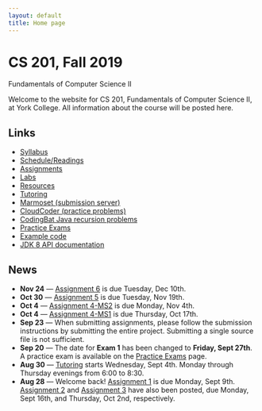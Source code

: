 ```yaml
---
layout: default
title: Home page
---
```


# CS 201, Fall 2019

<div id="subtitle">Fundamentals of Computer Science II</div>

Welcome to the website for CS 201, Fundamentals of Computer Science II, at York College.  All information about the course will be posted here.

## Links

* [Syllabus](syllabus.html)
* [Schedule/Readings](schedule.html)
* [Assignments](assign/index.html)
* [Labs](labs/index.html)
* [Resources](resources/index.html)
* [Tutoring](tutoring.html)
* [Marmoset (submission server)](https://cs.ycp.edu/marmoset)
* [CloudCoder (practice problems)](https://cs.ycp.edu/cloudcoder)
* [CodingBat Java recursion problems](http://codingbat.com/java/Recursion-1)
* [Practice Exams](practice/index.html)
* [Example code](examples/index.html)
* [JDK 8 API documentation](https://docs.oracle.com/javase/8/docs/api/)

## News
* **Nov 24** &mdash; [Assignment 6](assign/assign06.html) is due Tuesday, Dec 10th.
* **Oct 30** &mdash; [Assignment 5](assign/assign05.html) is due Tuesday, Nov 19th.
* **Oct 4** &mdash; [Assignment 4-MS2](assign/assign04.html) is due Monday, Nov 4th.
* **Oct 4** &mdash; [Assignment 4-MS1](assign/assign04.html) is due Thursday, Oct 17th.
* **Sep 23** &mdash; When submitting assignments, please follow the submission instructions by submitting the entire project.  Submitting a single source file is not sufficient.
* **Sep 20** &mdash; The date for **Exam 1** has been changed to **Friday, Sept 27th**.  A practice exam is available on the [Practice Exams](practice/index.html) page.
* **Aug 30** &mdash; [Tutoring](tutoring.html) starts Wednesday, Sept 4th.  Monday through Thursday evenings from 6:00 to 8:30.
* **Aug 28** &mdash; Welcome back!  [Assignment 1](assign/assign01.html) is due Monday, Sept 9th.  [Assignment 2](assign/assign02.html) and [Assignment 3](assign/assign03.html) have also been posted, due Monday, Sept 16th, and Thursday, Oct 2nd, respectively.
